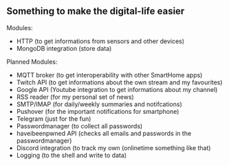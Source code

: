 ## Something to make the digital-life easier

Modules:
- HTTP (to get informations from sensors and other devices)
- MongoDB integration (store data)


Planned Modules:
- MQTT broker (to get interoperability with other SmartHome apps)
- Twitch API (to get informations about the own stream and my favourites)
- Google API (Youtube integration to get informations about my channel)
- RSS reader (for my personal set of news)
- SMTP/IMAP (for daily/weekly summaries and notifcations)
- Pushover (for the important notifications for smartphone)
- Telegram (just for the fun)
- Passwordmanager (to collect all passwords)
- haveibeenpwned API (checks all emails and passwords in the passwordmanager)
- Discord integration (to track my own (onlinetime something like that)
- Logging (to the shell and write to data)
